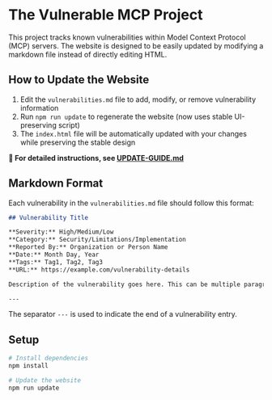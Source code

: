 # The Vulnerable MCP Project

This project tracks known vulnerabilities within Model Context Protocol (MCP) servers. The website is designed to be easily updated by modifying a markdown file instead of directly editing HTML.

## How to Update the Website

1. Edit the `vulnerabilities.md` file to add, modify, or remove vulnerability information
2. Run `npm run update` to regenerate the website (now uses stable UI-preserving script)
3. The `index.html` file will be automatically updated with your changes while preserving the stable design

**📖 For detailed instructions, see [UPDATE-GUIDE.md](UPDATE-GUIDE.md)**

## Markdown Format

Each vulnerability in the `vulnerabilities.md` file should follow this format:

```markdown
## Vulnerability Title

**Severity:** High/Medium/Low  
**Category:** Security/Limitations/Implementation  
**Reported By:** Organization or Person Name  
**Date:** Month Day, Year  
**Tags:** Tag1, Tag2, Tag3  
**URL:** https://example.com/vulnerability-details

Description of the vulnerability goes here. This can be multiple paragraphs.

---
```

The separator `---` is used to indicate the end of a vulnerability entry.

## Setup

```bash
# Install dependencies
npm install

# Update the website
npm run update
```
